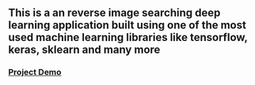 ## This is a an reverse image searching deep learning application built using one of the most used machine learning libraries like tensorflow, keras, sklearn and many more

### [Project Demo](https://lepses.github.io/team-lepses-hackathon-sept3-22/)